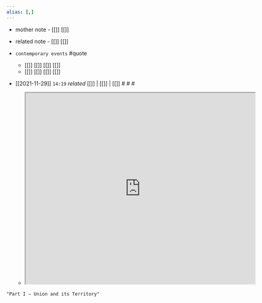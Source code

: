 ```yaml
---
alias: [,]
---
```

- mother note - [[]] [[]]
- related note - [[]] [[]]
- `contemporary events` #quote 
	- [[]] [[]] [[]] [[]]
	- [[]] [[]] [[]] [[]]

- [[2021-11-29]]  `14:19` _related_ [[]] | [[]] | [[]] # # #
	- <iframe src="https://en.wikisource.org/wiki/Constitution_of_India/Part_I" width="600" height="500" ></iframe>

```query
"Part I – Union and its Territory"
```